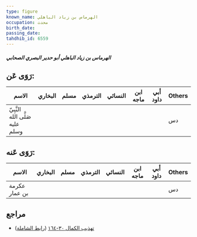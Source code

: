 ```yaml
---
type: figure
known_name: الهرماس بن زياد الباهلي
occupation: محدث
birth_date:
passing_date:
tahdhib_id: 6559
---
```

##### الهرماس بن زياد الباهلي أبو حدير البصري الصحابي

## رَوَى عَن:
| الاسم                           | البخاري | مسلم | الترمذي | النسائي | ابن ماجه | أبي داود | Others |
| ------------------------------- | ------- | ---- | ------- | ------- | -------- | -------- | ------ |
| النَّبِيّ صَلَّى الله عليه وسلم |         |      |         |         |          |          | دس     |
## رَوَى عَنه:
| الاسم         | البخاري | مسلم | الترمذي | النسائي | ابن ماجه | أبي داود | Others |
| ------------- | ------- | ---- | ------- | ------- | -------- | -------- | ------ |
| عكرمة بن عمار |         |      |         |         |          |          | دس     |
## مراجع
- [تهذيب الكمال ٣٠-١٦٤](obsidian://open?vault=Tahdhib-al-Kamal&file=Figures/٦٥٥٩-الهرماس%20بن%20زياد%20الباهلي%20أبو%20حدير%20البصري%20الصحابي) ([رابط الشاملة](https://shamela.ws/book/3722/16230))